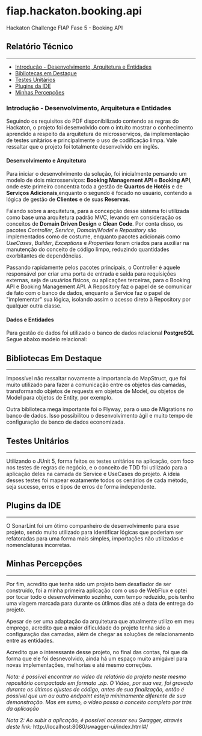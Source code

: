 # fiap.hackaton.booking.api

Hackaton Challenge FIAP Fase 5 - Booking API

## Relatório Técnico

---
- [Introdução - Desenvolvimento, Arquitetura e Entidades](#introdução---desenvolvimento-arquitetura-e-entidades)
- [Bibliotecas em Destaque](#bibliotecas-em-destaque)
- [Testes Unitários](#testes-unitários)
- [Plugins da IDE](#plugins-da-ide)
- [Minhas Percepções](#minhas-percepções)

### Introdução - Desenvolvimento, Arquitetura e Entidades

Seguindo os requisitos do PDF  disponibilizado contendo as regras do Hackaton, 
o projeto foi desenvolvido com o intuito mostrar o conhecimento aprendido a respeito 
da arquitetura de microsserviços, da implementação de testes unitários e principalmente 
o uso de codificação limpa. Vale ressaltar que o projeto foi totalmente desenvolvido
em inglês.

#### Desenvolvimento e Arquitetura

Para iniciar o desenvolvimento da solução, foi inicialmente pensando um modelo
de dois microsserviços: **Booking Management API** e **Booking API**, onde
este primeiro concentra toda a gestão de **Quartos de Hotéis** e 
de **Serviços Adicionais**,enquanto o segundo é focado no usuário, contendo 
a lógica de gestão de **Clientes** e de suas **Reservas**.

Falando sobre a arquitetura, para a concepção desse sistema foi
utilizada como base uma arquitetura padrão MVC, levando em consideração
os conceitos de **Domain Driven Design** e **Clean Code**. Por conta
disso, os pacotes _Controller_, _Service_, _Domain/Model_ e _Repository_
são implementados como de costume, enquanto pacotes adicionais como _UseCases_,
_Builder_, _Exceptions_ e _Properties_ foram criados para auxiliar na manutenção
do conceito de código limpo, reduzindo quantidades exorbitantes de dependências.

Passando rapidamente pelos pacotes principais, o Controller é aquele responsável
por criar uma porta de entrada e saída para requisições externas, seja de usuários
físicos, ou aplicações terceiras, para o Booking API e Booking Management API.
A Repository faz o papel de se comunicar de fato com o banco de dados, enquanto
a Service faz o papel de "implementar" sua lógica, isolando assim o acesso direto à
Repository por qualquer outra classe.


#### Dados e Entidades

Para gestão de dados foi utilizado o banco de dados relacional **PostgreSQL**
Segue abaixo modelo relacional:


## Bibliotecas Em Destaque

---

Impossível não ressaltar novamente a importancia do MapStruct, que foi
muito utilizado para fazer a comunicação entre os objetos das camadas,
transformando objetos de requests em objetos de Model, ou objetos de Model
para objetos de Entity, por exemplo.

Outra biblioteca mega importante foi o Flyway, para o uso de Migrations no
banco de dados. Isso possibilitou o desenvolvimento ágil e muito tempo de
configuração de banco de dados economizada.

## Testes Unitários

---

Utilizando o JUnit 5, forma feitos os testes unitários na aplicação, com
foco nos testes de regras de negócio, e o conceito de TDD foi utilizado
para a aplicação deles na camada de Service e UseCases do projeto. A ideia desses testes
foi mapear exatamente todos os cenários de cada método, seja sucesso, erros
e tipos de erros de forma independente.


## Plugins da IDE

---

O SonarLint foi um ótimo companheiro de desenvolvimento para esse projeto,
sendo muito utilizado para identificar lógicas que poderiam ser refatoradas para
uma forma mais simples, importações não utilizadas e nomenclaturas incorretas.


## Minhas Percepções

---

Por fim, acredito que tenha sido um projeto bem desafiador de ser construído,
foi a minha primeira aplicação com o uso de WebFlux e optei por tocar todo
o desenvolvimento sozinho, com tempo reduzido, pois tenho uma viagem marcada para
durante os útlimos dias até a data de entrega do projeto.

Apesar de ser uma adaptação da arquitetura que atualmente utilizo em meu emprego, 
acredito que a maior dificuldade do projeto tenha sido a configuração das camadas,
além de chegar as soluções de relacionamento entre as entidades.

Acredito que o interessante desse projeto, no final das contas, foi que da forma que
ele foi desnevolvido, ainda há um espaço muito amigável para novas implementações,
melhorias e até mesmo correções.

*Nota: é possível encontrar no vídeo de relatório do projeto neste mesmo repositório compactado em formato .zip. 
O Vídeo, por sua vez, foi gravado durante os últimos ajustes de código, antes
de sua finalização, então é possível que um ou outro endpoint esteja mínimamente diferente
de sua demonstração. Mas em sumo, o vídeo passa o conceito completo por trás da aplicação*


*Nota 2: Ao subir a aplicação, é possível acessar seu Swagger, através deste link:* http://localhost:8080/swagger-ui/index.html#/
